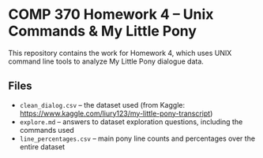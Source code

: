# COMP 370 Homework 4 – Unix Commands & My Little Pony

This repository contains the work for Homework 4, which uses UNIX command line tools to analyze My Little Pony dialogue data.

## Files

- `clean_dialog.csv` – the dataset used (from Kaggle: https://www.kaggle.com/liury123/my-little-pony-transcript)
- `explore.md` – answers to dataset exploration questions, including the commands used
- `line_percentages.csv` – main pony line counts and percentages over the entire dataset